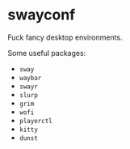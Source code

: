 # swayconf

Fuck fancy desktop environments.

Some useful packages:

- `sway`
- `waybar`
- `swayr`
- `slurp`
- `grim`
- `wofi`
- `playerctl`
- `kitty`
- `dunst`
